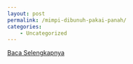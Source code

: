 ```yaml
---
layout: post
permalink: /mimpi-dibunuh-pakai-panah/
categories:
    - Uncategorized
---
```


[Baca Selengkapnya](/06)